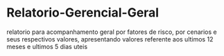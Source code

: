 # Relatorio-Gerencial-Geral
relatorio para acompanhamento geral por fatores de risco, por cenarios e seus respectivos valores, apresentando valores referente  aos ultimos 12 meses e ultimos 5 dias uteis
